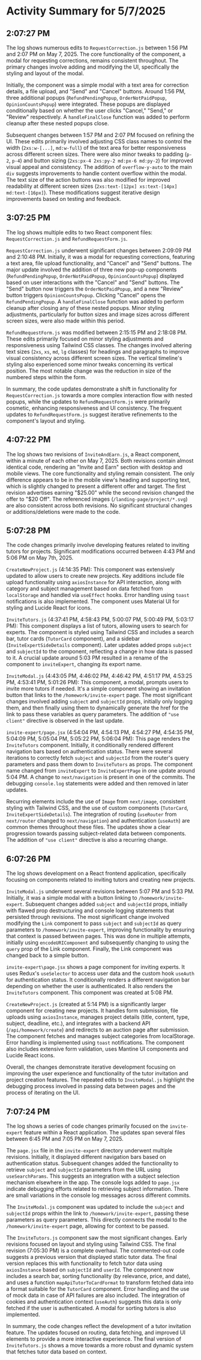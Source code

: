 # Activity Summary for 5/7/2025

## 2:07:27 PM
The log shows numerous edits to `RequestCorrection.js` between 1:56 PM and 2:07 PM on May 7, 2025.  The core functionality of the component, a modal for requesting corrections, remains consistent throughout.  The primary changes involve adding and modifying the UI, specifically the styling and layout of the modal.

Initially, the component was a simple modal with a text area for correction details, a file upload, and "Send" and "Cancel" buttons.  Around 1:56 PM, three additional popups (`RefundPendingPopup`, `OrderNotPaidPopup`, `OpinionCountsPopup`) were integrated. These popups are displayed conditionally based on whether the user clicks "Cancel," "Send," or "Review" respectively. A `handleFinalClose` function was added to perform cleanup after these nested popups close.

Subsequent changes between 1:57 PM and 2:07 PM focused on refining the UI.  These edits primarily involved adjusting CSS class names to control the width (`2xs:w-[...]`, `md:w-full`) of the text area for better responsiveness across different screen sizes.  There were also minor tweaks to padding (`p-2`, `p-4`) and button sizing (`2xs:px-4 2xs:py-2 md:px-6 md:py-2`) for improved visual appeal and consistency. The addition of `overflow-y-auto` to the main `div` suggests improvements to handle content overflow within the modal.  The text size of the action buttons was also modified for improved readability at different screen sizes (`2xs:text-[12px] xs:text-[14px] md:text-[16px]`).  These modifications suggest iterative design improvements based on testing and feedback.


## 3:07:25 PM
The log shows multiple edits to two React component files: `RequestCorrection.js` and `RefundRequestForm.js`.

`RequestCorrection.js` underwent significant changes between 2:09:09 PM and 2:10:48 PM.  Initially, it was a modal for requesting corrections, featuring a text area, file upload functionality, and "Cancel" and "Send" buttons.  The major update involved the addition of three new pop-up components (`RefundPendingPopup`, `OrderNotPaidPopup`, `OpinionCountsPopup`) displayed based on user interactions with the "Cancel" and "Send" buttons.  The "Send" button now triggers the `OrderNotPaidPopup`, and a new "Review" button triggers `OpinionCountsPopup`. Clicking "Cancel" opens the `RefundPendingPopup`.  A `handleFinalClose` function was added to perform cleanup after closing any of these nested popups. Minor styling adjustments, particularly for button sizes and image sizes across different screen sizes,  were also made within this period.

`RefundRequestForm.js` was modified between 2:15:15 PM and 2:18:08 PM. These edits primarily focused on minor styling adjustments and responsiveness using Tailwind CSS classes.  The changes involved altering text sizes (`2xs`, `xs`, `md`, `lg` classes) for headings and paragraphs to improve visual consistency across different screen sizes. The vertical timeline's styling also experienced some minor tweaks concerning its vertical position.  The most notable change was the reduction in size of the numbered steps within the form.

In summary, the code updates demonstrate a shift in functionality for `RequestCorrection.js` towards a more complex interaction flow with nested popups, while the updates to `RefundRequestForm.js` were primarily cosmetic, enhancing responsiveness and UI consistency.  The frequent updates to `RefundRequestForm.js` suggest iterative refinements to the component's layout and styling.


## 4:07:22 PM
The log shows two revisions of `InviteAndEarn.js`, a React component,  within a minute of each other on May 7, 2025.  Both revisions contain almost identical code, rendering an "Invite and Earn" section with desktop and mobile views. The core functionality and styling remain consistent. The only difference appears to be in the mobile view's heading and supporting text, which is slightly changed to present a different offer and target.  The first revision advertises earning "$25.00" while the second revision changed the offer to "$20 Off".  The referenced images (`/landing-page/project/*.svg`) are also consistent across both revisions.  No significant structural changes or additions/deletions were made to the code.


## 5:07:28 PM
The code changes primarily involve developing features related to inviting tutors for projects.  Significant modifications occurred between 4:43 PM and 5:06 PM on May 7th, 2025.

`CreateNewProject.js` (4:14:35 PM): This component was extensively updated to allow users to create new projects.  Key additions include file upload functionality using `axiosInstance` for API interaction, along with category and subject management based on data fetched from `localStorage` and handled via `useEffect` hooks.  Error handling using `toast` notifications is also implemented.  The component uses Material UI for styling and Lucide React for icons.

`InviteTutors.js` (4:37:41 PM, 4:58:43 PM, 5:00:07 PM, 5:00:49 PM, 5:03:17 PM):  This component displays a list of tutors, allowing users to search for experts.  The component is styled using Tailwind CSS and includes a search bar, tutor cards (`TutorCard` component), and a sidebar (`InviteExpertSideDetails` component).  Later updates added props `subject` and `subjectId` to the component, reflecting a change in how data is passed to it.  A crucial update around 5:03 PM resulted in a rename of the component to `inviteExpert`, changing its export name.

`InviteModal.js` (4:43:05 PM, 4:46:02 PM, 4:46:42 PM, 4:51:17 PM, 4:53:25 PM, 4:53:41 PM, 5:01:26 PM): This component, a modal, prompts users to invite more tutors if needed.  It's a simple component showing an invitation button that links to the `/homework/invite-expert` page.  The most significant changes involved adding `subject` and `subjectId` props, initially only logging them, and then finally using them to dynamically generate the href for the link to pass these variables as query parameters.  The addition of `"use client"` directive is observed in the last update.

`invite-expert/page.jsx` (4:54:04 PM, 4:54:13 PM, 4:54:27 PM, 4:54:35 PM, 5:04:09 PM, 5:05:04 PM, 5:05:22 PM, 5:06:04 PM): This page renders the `InviteTutors` component.  Initially, it conditionally rendered different navigation bars based on authentication status. There were several iterations to correctly fetch `subject` and `subjectId` from the router's query parameters and pass them down to `InviteTutors` as props.  The component name changed from `inviteExpert` to `InviteExpertPage` in one update around 5:04 PM. A change to `next/navigation` is present in one of the commits.  The debugging `console.log` statements were added and then removed in later updates.

Recurring elements include the use of `Image` from `next/image`, consistent styling with Tailwind CSS, and the use of custom components (`TutorCard`, `InviteExpertSideDetails`). The integration of routing (`useRouter` from `next/router` changed to `next/navigation`) and authentication (`useAuth`) are common themes throughout these files. The updates show a clear progression towards passing subject-related data between components.  The addition of `"use client"` directive is also a recurring change.


## 6:07:26 PM
The log shows development on a React frontend application, specifically focusing on components related to inviting tutors and creating new projects.

`InviteModal.js` underwent several revisions between 5:07 PM and 5:33 PM.  Initially, it was a simple modal with a button linking to `/homework/invite-expert`.  Subsequent changes added `subject` and `subjectId` props, initially with flawed prop destructuring and console logging statements that persisted through revisions. The most significant change involved modifying the `Link` component to pass `subject` and `subjectId` as query parameters to `/homework/invite-expert`, improving functionality by ensuring that context is passed between pages. This was done in multiple attempts, initially using `encodeURIComponent` and subsequently changing to using the `query` prop of the Link component. Finally, the Link component was changed back to a simple button.

`invite-expert\page.jsx` shows a page component for inviting experts.  It uses Redux's `useSelector` to access user data and the custom hook `useAuth` for authentication status. It conditionally renders a different navigation bar depending on whether the user is authenticated. It also renders the `InviteTutors` component. This component was created at 5:08 PM.

`CreateNewProject.js` (created at 5:14 PM) is a significantly larger component for creating new projects. It handles form submission, file uploads using `axiosInstance`, manages project details (title, content, type, subject, deadline, etc.), and integrates with a backend API (`/api/homework/create`) and redirects to an auction page after submission. The component fetches and manages subject categories from localStorage.  Error handling is implemented using `toast` notifications. The component also includes extensive form validation, uses Mantine UI components and Lucide React icons.

Overall, the changes demonstrate iterative development focusing on improving the user experience and functionality of the tutor invitation and project creation features. The repeated edits to `InviteModal.js` highlight the debugging process involved in passing data between pages and the process of iterating on the UI.


## 7:07:24 PM
The log shows a series of code changes primarily focused on the `invite-expert` feature within a React application.  The updates span several files between 6:45 PM and 7:05 PM on May 7, 2025.

The `page.jsx` file in the `invite-expert` directory underwent multiple revisions.  Initially, it displayed different navigation bars based on authentication status.  Subsequent changes added the functionality to retrieve `subject` and `subjectId` parameters from the URL using `useSearchParams`. This suggests an integration with a subject selection mechanism elsewhere in the app.  The console logs added to `page.jsx` indicate debugging efforts related to retrieving subject information. There are small variations in the console log messages across different commits.


The `InviteModal.js` component was updated to include the `subject` and `subjectId` props within the link to `/homework/invite-expert`, passing these parameters as query parameters. This directly connects the modal to the `/homework/invite-expert` page, allowing for context to be passed.

The `InviteTutors.js` component saw the most significant changes.  Early revisions focused on layout and styling using Tailwind CSS.  The final revision (7:05:30 PM) is a complete overhaul. The commented-out code suggests a previous version that displayed static tutor data.  The final version replaces this with functionality to fetch tutor data using `axiosInstance` based on `subjectId` and `userId`.  The component now includes a search bar, sorting functionality (by relevance, price, and date), and uses a function `mapApiTutorToCardFormat` to transform fetched data into a format suitable for the `TutorCard` component.  Error handling and the use of mock data in case of API failures are also included.  The integration of cookies and authentication context (`useAuth`) suggests this data is only fetched if the user is authenticated.  A modal for sorting tutors is also implemented.

In summary, the code changes reflect the development of a tutor invitation feature.  The updates focused on routing, data fetching, and improved UI elements to provide a more interactive experience. The final version of `InviteTutors.js` shows a move towards a more robust and dynamic system that fetches tutor data based on context.
